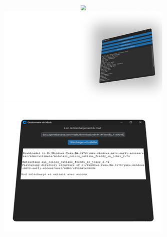 <div style="text-align: center;">  
<img src="https://github.com/user-attachments/assets/4682d553-f331-4e38-9b3c-cc536f138aab" />
</div>

<div style="text-align: center;">  

<img src="https://github.com/FIREXDF/SSBUFightPlanner/blob/main/img/Group 1.png?raw=true" />

</div>

<div style="text-align: center;">  

<img src="https://github.com/FIREXDF/SSBUFightPlanner/blob/main/img/Group 3.png?raw=true" />

</div>
